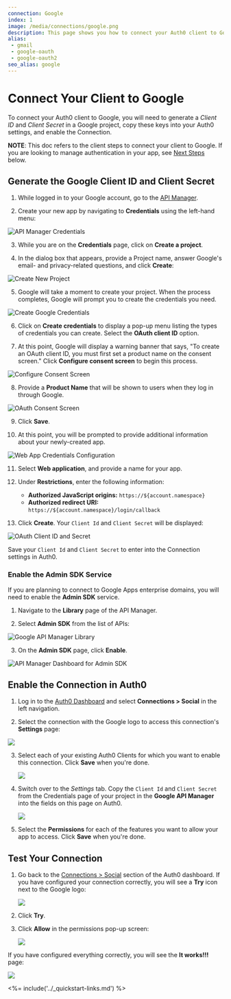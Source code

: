 ```yaml
---
connection: Google
index: 1
image: /media/connections/google.png
description: This page shows you how to connect your Auth0 client to Google. You will need to generate keys, copy these into your Auth0 settings, and enable the connection.
alias:
 - gmail
 - google-oauth
 - google-oauth2
seo_alias: google
---
```


# Connect Your Client to Google

To connect your Auth0 client to Google, you will need to generate a *Client ID* and *Client Secret* in a Google project, copy these keys into your Auth0 settings, and enable the Connection.

**NOTE**: This doc refers to the client steps to connect your client to Google. If you are looking to manage authentication in your app, see [Next Steps](#next-steps) below.

## Generate the Google Client ID and Client Secret

1. While logged in to your Google account, go to the [API Manager](https://console.developers.google.com/projectselector/apis/credentials).

2. Create your new app by navigating to **Credentials** using the left-hand menu:

  ![API Manager Credentials](/media/articles/connections/social/google/credentials.png)

3. While you are on the **Credentials** page, click on **Create a project**.

4. In the dialog box that appears, provide a Project name, answer Google's email- and privacy-related questions, and click **Create**:

  ![Create New Project](/media/articles/connections/social/google/create-new-project.png)

5. Google will take a moment to create your project. When the process completes, Google will prompt you to create the credentials you need.

  ![Create Google Credentials](/media/articles/connections/social/google/create-credentials.png)

6. Click on **Create credentials** to display a pop-up menu listing the types of credentials you can create. Select the **OAuth client ID** option.

7. At this point, Google will display a warning banner that says, "To create an OAuth client ID, you must first set a product name on the consent screen." Click **Configure consent screen** to begin this process.

  ![Configure Consent Screen](/media/articles/connections/social/google/create-client-id.png)

8. Provide a **Product Name** that will be shown to users when they log in through Google.

  ![OAuth Consent Screen](/media/articles/connections/social/google/oauth-consent-screen.png)

9. Click **Save**.

10. At this point, you will be prompted to provide additional information about your newly-created app.

  ![Web App Credentials Configuration](/media/articles/connections/social/google/create-client-id-config.png)

11. Select **Web application**, and provide a name for your app.

12. Under **Restrictions**, enter the following information:

    * **Authorized JavaScript origins:** `https://${account.namespace}`
    * **Authorized redirect URI:** `https://${account.namespace}/login/callback`

13. Click **Create**. Your `Client Id` and `Client Secret` will be displayed:

  ![OAuth Client ID and Secret](/media/articles/connections/social/google/oauth-client-info.png)

  Save your `Client Id` and `Client Secret` to enter into the Connection settings in Auth0.

### Enable the Admin SDK Service

If you are planning to connect to Google Apps enterprise domains, you will need to enable the **Admin SDK** service.

1. Navigate to the **Library** page of the API Manager.

2. Select **Admin SDK** from the list of APIs:

  ![Google API Manager Library](/media/articles/connections/social/google/api-manager-library.png)

3. On the **Admin SDK** page, click **Enable**.

  ![API Manager Dashboard for Admin SDK](/media/articles/connections/social/google/enable-admin-sdk.png)

## Enable the Connection in Auth0

1. Log in to the [Auth0 Dashboard](${manage_url}) and select **Connections > Social** in the left navigation.

2. Select the connection with the Google logo to access this connection's **Settings** page:

  ![](/media/articles/connections/social/google/goog-settings.png)

3. Select each of your existing Auth0 Clients for which you want to enable this connection. Click **Save** when you're done.

    ![](/media/articles/connections/social/google/goog-api-aoth0-apps.png)

4. Switch over to the *Settings* tab. Copy the `Client Id` and `Client Secret` from the Credentials page of your project in the **Google API Manager** into the fields on this page on Auth0.

    ![](/media/articles/connections/social/google/goog-api-aoth0-settings.png)

5. Select the **Permissions** for each of the features you want to allow your app to access. Click **Save** when you're done.

## Test Your Connection

1. Go back to the [Connections > Social](${manage_url}/#/connections/social) section of the Auth0 dashboard. If you have configured your connection correctly, you will see a **Try** icon next to the Google logo:

    ![](/media/articles/connections/social/google/goog-api-trylogo.png)

2. Click **Try**.

3. Click **Allow** in the permissions pop-up screen:

    ![](/media/articles/connections/social/google/goog-api-permit.png)

If you have configured everything correctly, you will see the **It works!!!** page:

  ![](/media/articles/connections/social/google/goog-api-works.png)

<%= include('../_quickstart-links.md') %>
